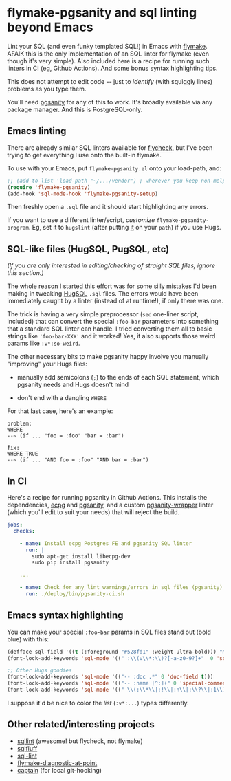 # flymake-pgsanity and sql linting beyond Emacs

Lint your SQL (and even funky templated SQL!) in Emacs with
[flymake](https://www.gnu.org/software/emacs/manual/html_node/flymake/index.html).
AFAIK this is the only implementation of an SQL linter for flymake (even
though it's very simple). Also included here is a recipe for running such
linters in CI (eg, Github Actions). And some bonus syntax highlighting tips.

This does not attempt to edit code -- just to _identify_ (with squiggly lines)
problems as you type them.

You'll need [pgsanity](https://github.com/markdrago/pgsanity) for any of this
to work. It's broadly available via any package manager. And this is
PostgreSQL-only.

## Emacs linting

There are already similar SQL linters available for
[flycheck](https://www.flycheck.org/), but I've been trying to get everything
I use onto the built-in flymake.

To use with your Emacs, put `flymake-pgsanity.el` onto your load-path, and:

```lisp
;; (add-to-list 'load-path "~/.../vendor") ; wherever you keep non-melpa additions
(require 'flymake-pgsanity)
(add-hook 'sql-mode-hook 'flymake-pgsanity-setup)
```

Then freshly open a `.sql` file and it should start highlighting any errors.

If you want to use a different linter/script, _customize_
`flymake-pgsanity-program`. Eg, set it to `hugslint` (after putting
[it](hugslint) on your `path`) if you use Hugs.

## SQL-like files (HugSQL, PugSQL, etc)

_(If you are only interested in editing/checking of straight SQL files, ignore
this section.)_

The whole reason I started this effort was for some silly mistakes I'd been
making in tweaking [HugSQL](https://www.hugsql.org/) `.sql` files. The errors
would have been immediately caught by a linter (instead of at runtime!), if
only there was one.

The trick is having a very simple preprocessor (`sed` one-liner script,
included) that can convert the special `:foo-bar` parameters into something
that a standard SQL linter can handle. I tried converting them all to basic
strings like `'foo-bar-XXX'` and it worked! Yes, it also supports those weird
params like `:v*:so-weird`.

The other necessary bits to make pgsanity happy involve you manually
"improving" your Hugs files:

- manually add semicolons (`;`) to the ends of each SQL statement, which
  pgsanity needs and Hugs doesn't mind

- don't end with a dangling `WHERE`

For that last case, here's an example:

```
problem:
WHERE
--~ (if ... "foo = :foo" "bar = :bar")

fix:
WHERE TRUE
--~ (if ... "AND foo = :foo" "AND bar = :bar")
```

## In CI

Here's a recipe for running pgsanity in Github Actions. This installs the
dependencies, [ecpg](https://www.postgresql.org/docs/current/app-ecpg.html)
and [pgsanity](https://github.com/markdrago/pgsanity), and a custom
[pgsanity-wrapper](pgsanity-ci.sh) linter (which you'll edit to suit your
needs) that will reject the build.

```yaml
jobs:
  checks:

    - name: Install ecpg Postgres FE and pgsanity SQL linter
      run: |
        sudo apt-get install libecpg-dev
        sudo pip install pgsanity

    ...

    - name: Check for any lint warnings/errors in sql files (pgsanity)
      run: ./deploy/bin/pgsanity-ci.sh
```

## Emacs syntax highlighting

You can make your special `:foo-bar` params in SQL files stand out (bold blue)
with this:

```lisp
(defface sql-field '((t (:foreground "#528fd1" :weight ultra-bold))) "My SQL Field")
(font-lock-add-keywords 'sql-mode '((" :\\(v\\*:\\)?[-a-z0-9?]+"  0 'sql-field t)))

;; Other Hugs goodies
(font-lock-add-keywords 'sql-mode '(("-- :doc .*" 0 'doc-field t)))
(font-lock-add-keywords 'sql-mode '(("-- :name [^:]+" 0 'special-comment t)))
(font-lock-add-keywords 'sql-mode '((" \\(:\\*\\|:!\\|:n\\|:\\?\\|:1\\)" 0 'boolean-true t)))
```

I suppose it'd be nice to color the _list_ (`:v*:...`) types differently.

## Other related/interesting projects

- [sqllint](https://github.com/purcell/sqlint) (awesome! but flycheck, not flymake)
- [sqlfluff](https://github.com/sqlfluff/sqlfluff)
- [sql-lint](https://github.com/joereynolds/sql-lint)
- [flymake-diagnostic-at-point](https://github.com/meqif/flymake-diagnostic-at-point)
- [captain](https://github.com/MicahElliott/captain) (for local git-hooking)
